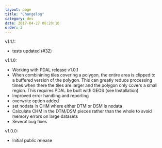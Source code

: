 ```yaml
---
layout: page
title: "Changelog"
category: dev
date: 2017-04-27 08:20:10
order: 2
---
```


v1.1.1:
- tests updated (#32)

v1.1.0:
- Working with PDAL release v1.0.1
- When combinining tiles covering a polygon, the entire area is clipped to a buffered version of the polygon. This can greatly reduce processing times when there the tiles are larger and the polygon only covers a small region. This requires PDAL be built with GEOS (see Installation)
- Improved error handling and reporting
- overwrite option added
- set nodata in CHM where either DTM or DSM is nodata
- Calculate CHM in the DTM/DSM pieces rather than the whole to avoid memory errors on large datasets
- Several bug fixes

v1.0.0:
- Initial public release
